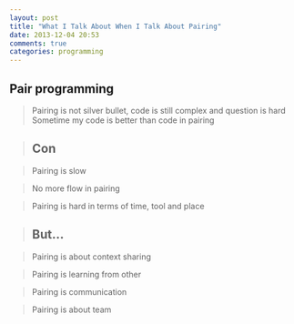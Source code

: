 ```yaml
---
layout: post
title: "What I Talk About When I Talk About Pairing"
date: 2013-12-04 20:53
comments: true
categories: programming
---
```


## Pair programming

> Pairing is not silver bullet, code is still complex and question is hard
> Sometime my code is better than code in pairing

> ## Con

> Pairing is slow

> No more flow in pairing

> Pairing is hard in terms of time, tool and place

> ## But...

> Pairing is about context sharing

> Pairing is learning from other

> Pairing is communication

> Pairing is about team
